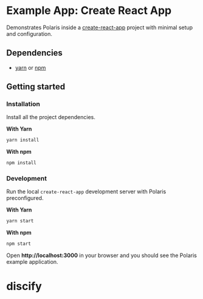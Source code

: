 # Example App: Create React App
Demonstrates Polaris inside a [create-react-app](https://github.com/facebookincubator/create-react-app) project with minimal setup and configuration.

## Dependencies
- [yarn](https://github.com/yarnpkg/yarn/) or [npm](https://www.npmjs.com/)

## Getting started
### Installation

Install all the project dependencies.

**With Yarn**

```bash
yarn install
```

**With npm**

```bash
npm install
```

### Development
Run the local `create-react-app` development server with Polaris preconfigured.

**With Yarn**

```bash
yarn start
```

**With npm**

```bash
npm start
```

Open **http://localhost:3000** in your browser and you should see the Polaris example application.
# discify
